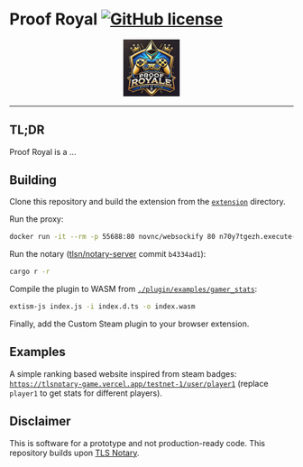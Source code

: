 # Proof Royal [![GitHub license](https://img.shields.io/badge/license-MIT-blue.svg)](https://github.com/NillionNetwork/proof-royale/blob/main/LICENSE)

<p align="center"><img width="20%" src="https://github.com/NillionNetwork/proof-royale/blob/main/proof-royale.png" alt="Proof Royal logo" /></p>

--------------------------------------------------------------------------------

## TL;DR
Proof Royal is a ...

## Building

Clone this repository and build the extension from the [`extension`](./extension) directory.

Run the proxy:
```bash
docker run -it --rm -p 55688:80 novnc/websockify 80 n70y7tgezh.execute-api.eu-west-1.amazonaws.com:443
```

Run the notary ([tlsn/notary-server](https://github.com/tlsnotary/tlsn) commit `b4334ad1`):
```bash
cargo r -r
```

Compile the plugin to WASM from [`./plugin/examples/gamer_stats`](./plugin/examples/gamer_stats):
```bash
extism-js index.js -i index.d.ts -o index.wasm
```

Finally, add the Custom Steam plugin to your browser extension.


## Examples

A simple ranking based website inspired from steam badges: [`https://tlsnotary-game.vercel.app/testnet-1/user/player1`](https://tlsnotary-game.vercel.app/testnet-1/user/player1) (replace `player1` to get stats for different players).

## Disclaimer
This is software for a prototype and not production-ready code.
This repository builds upon [TLS Notary](https://tlsnotary.org/).

